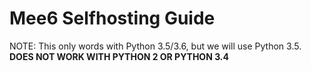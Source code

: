 # Mee6 Selfhosting Guide

NOTE: This only words with Python 3.5/3.6, but we will use Python 3.5. **DOES NOT WORK WITH PYTHON 2 OR PYTHON 3.4**
